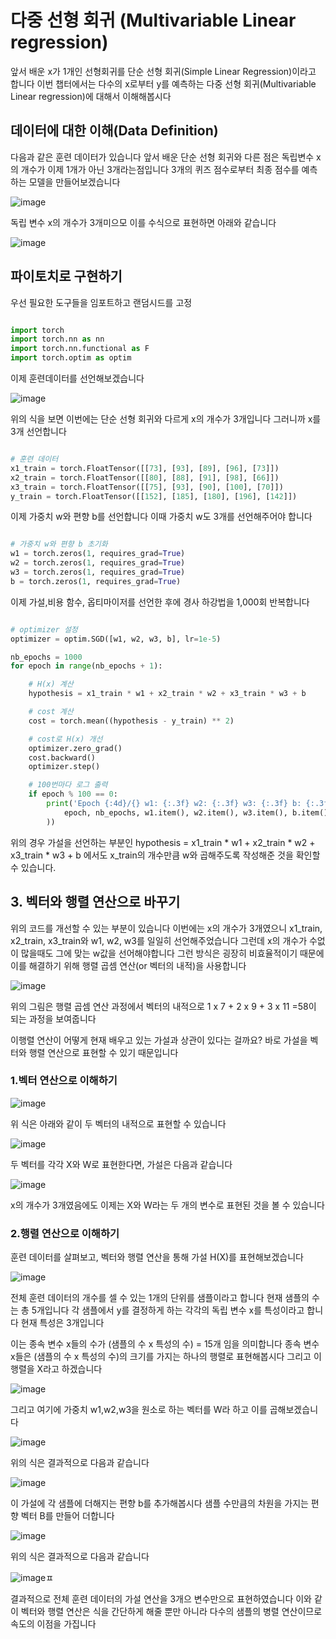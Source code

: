 # 다중 선형 회귀 (Multivariable Linear regression)

앞서 배운 x가 1개인 선형회귀를 단순 선형 회귀(Simple Linear Regression)이라고 합니다
이번 챕터에서는 다수의 x로부터 y를 예측하는 다중 선형 회귀(Multivariable Linear regression)에 대해서 이해해봅시다

## 데이터에 대한 이해(Data Definition)

다음과 같은 훈련 데이터가 있습니다 앞서 배운 단순 선형 회귀와 다른 점은 독립변수 x의 개수가 이제 1개가 아닌 3개라는점입니다
3개의 퀴즈 점수로부터 최종 점수를 예측하는 모델을 만들어보겠습니다

![image](https://user-images.githubusercontent.com/80239748/127311461-8e0c44a9-8fc8-47a5-b65b-56bc0c30f183.png)

독립 변수 x의 개수가 3개미으모 이를 수식으로 표현하면 아래와 같습니다

![image](https://user-images.githubusercontent.com/80239748/127311521-46f3dad2-531a-43cf-b5fa-313c9f21a683.png)

## 파이토치로 구현하기 

우선 필요한 도구들을 임포트하고 랜덤시드를 고정

```py

import torch
import torch.nn as nn
import torch.nn.functional as F
import torch.optim as optim

```

이제 훈련데이터를 선언해보겠습니다 

![image](https://user-images.githubusercontent.com/80239748/127311741-29e8608e-7882-4b31-a3f3-a55431f530c4.png)

위의 식을 보면 이번에는 단순 선형 회귀와 다르게 x의 개수가 3개입니다 그러니까 x를 3개 선언합니다

```py

# 훈련 데이터
x1_train = torch.FloatTensor([[73], [93], [89], [96], [73]])
x2_train = torch.FloatTensor([[80], [88], [91], [98], [66]])
x3_train = torch.FloatTensor([[75], [93], [90], [100], [70]])
y_train = torch.FloatTensor([[152], [185], [180], [196], [142]])

```

이제 가중치 w와 편향 b를 선언합니다 이때 가중치 w도 3개를 선언해주어야 합니다

```py

# 가중치 w와 편향 b 초기화
w1 = torch.zeros(1, requires_grad=True)
w2 = torch.zeros(1, requires_grad=True)
w3 = torch.zeros(1, requires_grad=True)
b = torch.zeros(1, requires_grad=True)

```

이제 가설,비용 함수, 옵티마이저를 선언한 후에 경사 하강법을 1,000회 반복합니다

```py

# optimizer 설정
optimizer = optim.SGD([w1, w2, w3, b], lr=1e-5)

nb_epochs = 1000
for epoch in range(nb_epochs + 1):

    # H(x) 계산
    hypothesis = x1_train * w1 + x2_train * w2 + x3_train * w3 + b

    # cost 계산
    cost = torch.mean((hypothesis - y_train) ** 2)

    # cost로 H(x) 개선
    optimizer.zero_grad()
    cost.backward()
    optimizer.step()

    # 100번마다 로그 출력
    if epoch % 100 == 0:
        print('Epoch {:4d}/{} w1: {:.3f} w2: {:.3f} w3: {:.3f} b: {:.3f} Cost: {:.6f}'.format(
            epoch, nb_epochs, w1.item(), w2.item(), w3.item(), b.item(), cost.item()
        ))

```

위의 경우 가설을 선언하는 부분인 hypothesis = x1_train * w1 + x2_train * w2 + x3_train * w3 + b 에서도 
 x_train의 개수만큼 w와 곱해주도록 작성해준 것을 확인할 수 있습니다.
 
## 3. 벡터와 행렬 연산으로 바꾸기 
 
위의 코드를 개선할 수 있는 부분이 있습니다 이번에는 x의 개수가 3개였으니 x1_train, x2_train, x3_train와 w1, w2, w3를 일일히 선언해주었습니다 그런데 x의 개수가 수없이 많을때도 그에 맞는 w값을 선어해야합니다 그런 방식은 굉장히 비효율적이기 때문에 이를 해결하기 위해 행렬 곱셈 연산(or 벡터의 내적)을 사용합니다 

![image](https://user-images.githubusercontent.com/80239748/127480297-242d9d84-169c-4f05-b287-0f1b7f7f4391.png)

위의 그림은 행렬 곱셈 연산 과정에서 벡터의 내적으로 1 x 7 + 2 x 9 + 3 x 11 =58이 되는 과정을 보여줍니다

이행렬 연산이 어떻게 현재 배우고 있는 가설과 상관이 있다는 걸까요?
바로 가설을 벡터와 행렬 연산으로 표현할 수 있기 때문입니다 

### 1.벡터 연산으로 이해하기

![image](https://user-images.githubusercontent.com/80239748/127481563-042f48bd-e9af-4402-94a2-8fc36fb1f87d.png)

위 식은 아래와 같이 두 벡터의 내적으로 표현할 수 있습니다 

![image](https://user-images.githubusercontent.com/80239748/127481633-64eabc35-58a8-4d3b-b7bb-3304b3870ceb.png)

두 벡터를 각각 X와 W로 표현한다면, 가설은 다음과 같습니다 

![image](https://user-images.githubusercontent.com/80239748/127481941-c55f6db1-96a8-493a-9e0f-8cd9995be9ef.png)

x의 개수가 3개였음에도 이제는 X와 W라는 두 개의 변수로 표현된 것을 볼 수 있습니다 

### 2.행렬 연산으로 이해하기

훈련 데이터를 살펴보고, 벡터와 행렬 연산을 통해 가설 H(X)를 표현해보겠습니다 

![image](https://user-images.githubusercontent.com/80239748/127482105-2affff63-c022-4085-91ce-4b7fd045cd06.png)
 
전체 훈련 데이터의 개수를 셀 수 있는 1개의 단위를 샘플이라고 합니다 현재 샘플의 수는 총 5개입니다
각 샘플에서 y를 결정하게 하는 각각의 독립 변수 x를 특성이라고 합니다 현재 특성은 3개입니다 
 
이는 종속 변수 x들의 수가 (샘플의 수 x 특성의 수) = 15개 임을 의미합니다 종속 변수 x들은 (샘플의 수 x 특성의 수)의
크기를 가지는  하나의 행렬로 표현해봅시다 그리고 이 행렬을 X라고 하겠습니다 
 
![image](https://user-images.githubusercontent.com/80239748/127484876-ee7370b0-b90f-416f-841f-d0756ac5fbcf.png)
 
그리고 여기에 가중치 w1,w2,w3을 원소로 하는 벡터를 W라 하고 이를 곱해보겠습니다 
 
![image](https://user-images.githubusercontent.com/80239748/127484961-e7572561-cf78-4dff-a598-60f653676396.png)
 
위의 식은 결과적으로 다음과 같습니다 
 
![image](https://user-images.githubusercontent.com/80239748/127485040-bd876419-ace1-4557-9051-60287ce3e0d5.png)
 
이 가설에 각 샘플에 더해지는 편향 b를 추가해봅시다 샘플 수만큼의 차원을 가지는 편향 벡터 B를 만들어 더합니다 
 
![image](https://user-images.githubusercontent.com/80239748/127485119-c8319253-fa7a-4780-867a-d4cb63d6f29b.png)

위의 식은 결과적으로 다음과 같습니다 

![image](https://user-images.githubusercontent.com/80239748/127485228-c0b4ff99-7e14-47ce-849f-56029785524f.png)ㅍ

결과적으로 전체 훈련 데이터의 가설 연산을 3개으 변수만으로 표현하였습니다 이와 같이 벡터와 행렬 연산은 식을 간단하게 해줄 뿐만 아니라 다수의 샘플의 병렬 연산이므로 속도의 이점을 가집니다 


 
 
 
 
 
 
 
 
 
 
 
